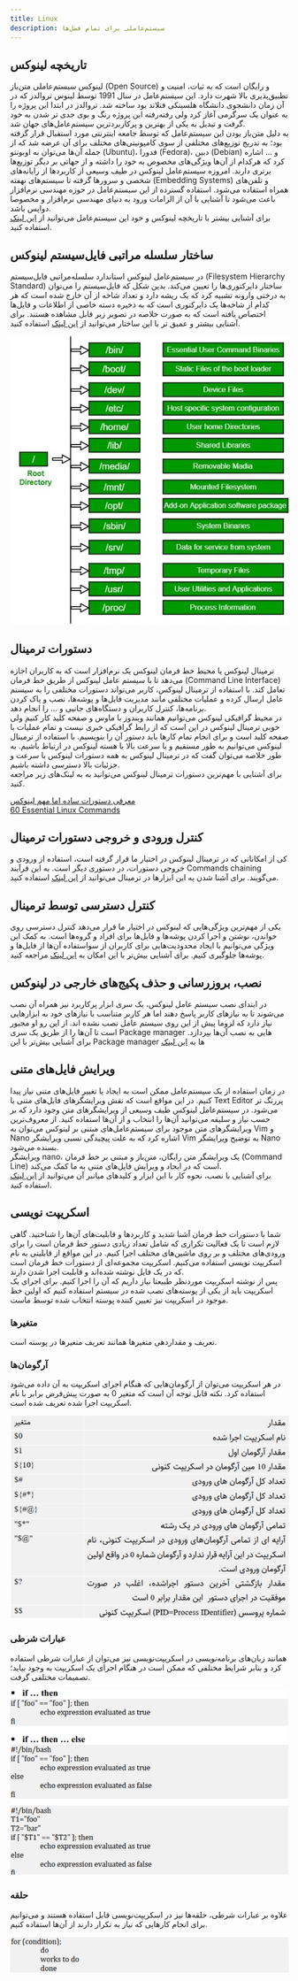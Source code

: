 ```yaml
---
title: Linux
description: سیستم‌عاملی برای تمام فصل‌ها
---
```


## تاریخچه لینوکس
لینوکس سیستم‌عاملی متن‌باز
(Open Source)
و رایگان است که به ثبات، امنیت و تطبیق‌پذیری بالا شهرت دارد. این سیستم‌عامل در سال 1991 توسط لینوس تروالدز که در آن زمان دانشجوی دانشگاه هلسینکی فنلاند بود ساخته شد. تروالدز در ابتدا این پروژه را به عنوان یک سرگرمی آغاز کرد ولی رفته‌رفته این پروژه رنگ و بوی جدی تر شدن به خود گرفت و تبدیل به یکی از بهترین و پرکاربردترین سیستم‌عامل‌های جهان شد.  
به دلیل متن‌باز بودن این سیستم‌عامل که توسط جامعه اینترنتی مورد استقبال قرار گرفته بود؛ به تدریج توزیع‌های مختلفی از سوی کامیونیتی‌های مختلف برای آن عرضه شد که از جمله آن‌ها می‌توان به اوبونتو
(Ubuntu)،
فدورا
(Fedora)،
دبین
(Debian)
و ... اشاره کرد که هرکدام از آن‌ها ویژگی‌های مخصوص به خود را داشته و از جهاتی بر دیگر توزیع‌ها برتری دارند.
امروزه سیستم‌عامل لینوکس در طیف وسیعی از کاربرد‌ها از رایانه‌های شخصی و سرورها گرفته تا سیستم‌های نهفته
(Embedding Systems)
و تلفن‌های همراه استفاده می‌شود. استفاده گسترده از این سیستم‌عامل در حوزه مهندسی نرم‌افزار باعث می‌شود تا آشنایی با آن از الزامات ورود به دنیای مهندسی نرم‌افزار و مخصوصا دواپس باشد.  
برای آشنایی بیشتر با تاریخچه لینوکس و خود این سیستم‌عامل می‌توانید از
[این لینک](https://linuxbook.ir/chapters/gnulinuxhistory.html)
استفاده کنید.  
## ساختار سلسله مراتبی فایل‌سیستم لینوکس
در سیستم‌عامل لینوکس استاندارد سلسله‌مراتبی فایل‌سیستم
(Filesystem Hierarchy Standard)
ساختار دایرکتوری‌ها را تعیین می‌کند. بدین شکل که فایل‌سیستم را می‌توان به درختی وارونه تشبیه کرد که یک ریشه دارد و تعداد شاخه از آن خارج شده است که هر کدام از شاخه‌ها یک دایرکتوری است که به ذخیره دسته خاصی از اطلاعات و فایل‌ها اختصاص یافته است که به صورت خلاصه در تصویر زیر قابل مشاهده هستند. برای آشنایی بیشتر و عمیق تر با این ساختار می‌توانید از
[این لینک](https://www.geeksforgeeks.org/linux-file-hierarchy-structure/) 
 استفاده کنید.

![Linux Hierarchy Standard Picture](./images/01-linux-filesystem-hierarchy-standard.jpg "Linux Hierarchy Standard Picture")

## دستورات ترمینال
ترمینال لینوکس یا محیط خط فرمان لینوکس یک نرم‌افزار است که به کاربران اجازه می‌دهد تا با سیستم عامل لینوکس از طریق خط فرمان
(Command Line Interface)
تعامل کند. با استفاده از ترمینال لینوکس، کاربر می‌تواند دستورات مختلفی را به سیستم عامل ارسال کرده و عملیات مختلفی مانند مدیریت فایل‌ها و پوشه‌ها، نصب و پاک کردن برنامه‌ها، کنترل کاربران و دستگاه‌های جانبی و … را انجام دهد.  
در محیط گرافیکی لینوکس می‌توانیم همانند ویندوز با ماوس و صفحه کلید کار کنیم ولی خوبی ترمینال لینوکس در این است که از رابط گرافیکی خبری نیست و تمام عملیات با صفحه کلید است و برای انجام تمام کارها باید دستور آن را بنویسیم. با استفاده از ترمینال لینوکس می‌توانیم به طور مستقیم و با سرعت بالا با هسته لینوکس در ارتباط باشیم. به طور خلاصه می‌توان گفت که در ترمینال لینوکس به همه دستورات لینوکس با سرعت و جزئیات بالا دسترسی داشته باشیم.  
برای آشنایی با مهم‌ترین دستورات ترمینال لینوکس می‌توانید به به لینک‌های زیر مراجعه کنید.  

[معرفی دستورات ساده اما مهم لینوکس](https://azaronline.com/blog/دستور-های-ساده-لینوکس/)  
[60 Essential Linux Commands](https://www.hostinger.com/tutorials/linux-commands)  

## کنترل ورودی و خروجی دستورات ترمینال
کی از امکاناتی که در ترمینال لینوکس در اختیار ما قرار گرفته است، استفاده از ورودی و خروجی دستورات، در دستوری دیگر است. به این فرآیند
Commands chaining
می‌گویند. برای آشنا شدن به این ابزارها در ترمینال می‌توانید از
[این لینک](https://virgool.io/paasino/bash-redirect-pipe-cdnvrjdgvr10)
استفاده کنید.  

## کنترل دسترسی توسط ترمینال
یکی از مهم‌ترین ویژگی‌هایی که لینوکس در اختیار ما قرار می‌دهد کنترل دسترسی روی خواندن‌، نوشتن و اجرا کردن پوشه‌ها و فایل‌ها برای افراد‌ و گروه‌ها است. به کمک این ویژگی می‌توانیم با ایجاد محدودیت‌هایی برای کاربران از سواستفاده آن‌ها از فایل‌ها و پوشه‌ها جلوگیری کنیم. برای آشنایی بیش‌تر با این امکان به
[این لینک](https://www.freecodecamp.org/news/linux-chmod-chown-change-file-permissions/)
مراجعه کنید.  

## نصب، بروزرسانی و حذف پکیج‌های خارجی در لینوکس
در ابتدای نصب سیستم عامل لینوکس، یک سری ابزار پرکاربرد نیز همراه آن نصب می‌شوند تا به نیازهای کاربر پاسخ دهند اما هر کاربر متناسب با نیازهای خود به ابزارهایی نیاز دارد که لزوما پیش از این روی سیستم عامل نصب نشده اند. از این رو او مجبور است تا آن‌ها را از طریق یک سری
Package manager
هایی به نصب آن‌ها بپردازد. برای آشنایی بیش‌تر با این
Package manager
ها به
[این لینک](https://www.geeksforgeeks.org/understanding-package-managers-and-systemctl/)

## ویرایش فایل‌های متنی
در زمان استفاده از یک سیستم‌عامل ممکن است به ایجاد یا تغییر فایل‌های متنی نیاز پیدا کنیم. در این مواقع است که نقش ویرایشگرهای فایل‌های متنی یا
Text Editor
پررنگ تر می‌شود. در سیستم‌عامل لینوکس طیف وسیعی از ویرایشگرهای متن وجود دارد که بر حسب نیاز و سلیقه می‌توانید آن‌ها را انتخاب و از آن‌ها استفاده کنید. از معروف‌ترین ویرایشگر‌های متن موجود برای سیستم‌عامل‌های مبتنی بر لینوکس می‌توان به
Vim
و
Nano
اشاره کرد که به علت پیچیدگی نسبی ویرایشگر
Vim
به توضیح ویرایشگر
Nano
بسنده می‌شود.  
ویرایشگر
nano،
یک ویرایشگر متن رایگان، متن‌باز و مبتنی بر خط فرمان
(Command Line)
است که در ایجاد و ویرایش فایل‌های متنی به ما کمک می‌کند.  
برای آشنایی با نصب، نحوه کار با این ابزار و کلیدهای میانبر آن می‌توانید از 
[این لینک](https://www.hostinger.com/tutorials/how-to-install-and-use-nano-text-editor)
استفاده کنید.

## اسکریپت نویسی
شما با دستورات خط فرمان آشنا شدید و کاربرد‌ها و قابلیت‌های آن‌ها را شناختید. گاهی لازم است تا یک فعالیت تکراری که شامل تعداد زیادی دستور خط فرمان است را برای ورودی‌های مختلف و بر روی ماشین‌های مختلف اجرا کنیم. در این مواقع از قابلیتی به نام اسکریپت نویسی استفاده می‌کنیم. اسکریپت مجموعه‌ای از دستورات خط فرمان است که در یک فایل نوشته شده‌اند و قابلیت اجرا شدن دارند.  
پس از نوشته اسکریپت موردنظر طبیعتا نیاز داریم که آن را اجرا کنیم. برای اجرای یک اسکریپت باید از یکی از پوسته‌های نصب شده در سیستم استفاده کنیم که اولین خط موجود در اسکریپت نیز تعیین کننده پوسته انتخاب شده توسط ماست.

### متغیرها
تعریف و مقداردهی متغیرها همانند تعریف متغیرها در پوسته است.

### آرگومان‌ها
در هر اسکریپت می‌توان از آرگومان‌هایی که هنگام اجرای اسکریپت به آن داده می‌شود استفاده کرد. نکته قابل توجه آن است که متغیر 0 به صورت پیش‌فرض برابر با نام اسکریپت اجرا شده تعریف شده است.

![Shell Arguments Table Picture](./images/01-linux-shell-arguments-table-picture.png "Shell Arguments Table Picture")

### عبارات شرطی
همانند زبان‌های برنامه‌نویسی در اسکریپت‌نویسی نیز می‌توان از عبارات شرطی استفاده کرد و بنابر شرایط مختلفی که ممکن است در هنگام اجرای یک اسکریپت به وجود بیاید؛ تصمیمات مختلفی گرفت.

![Shell Conditional Expressions Picture](./images/01-linux-shell-conditional-expressions-picture.png "Shell Conditional Expressions Picture")

### حلقه
علاوه بر عبارات شرطی، حلقه‌ها نیز در اسکریپت‌نویسی قابل استفاده هستند و می‌توانیم برای انجام کارهایی که نیاز به تکرار دارند از آن‌ها استفاده کنیم.

![Shell Loop Expression Picture](./images/01-linux-shell-loop-expressions-picture.png "Shell Loop Expression Picture")